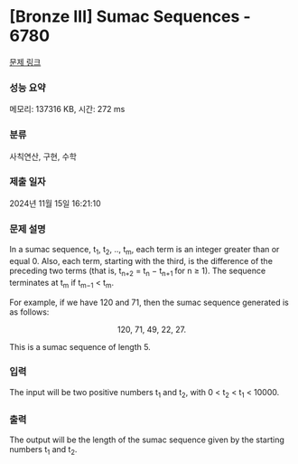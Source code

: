 # [Bronze III] Sumac Sequences - 6780 

[문제 링크](https://www.acmicpc.net/problem/6780) 

### 성능 요약

메모리: 137316 KB, 시간: 272 ms

### 분류

사칙연산, 구현, 수학

### 제출 일자

2024년 11월 15일 16:21:10

### 문제 설명

<p>In a sumac sequence, t<sub>1</sub>, t<sub>2</sub>, .., t<sub>m</sub>, each term is an integer greater than or equal 0. Also, each term, starting with the third, is the difference of the preceding two terms (that is, t<sub>n+2</sub> = t<sub>n</sub> − t<sub>n+1 </sub>for n ≥ 1). The sequence terminates at t<sub>m</sub> if t<sub>m−1</sub> < t<sub>m</sub>.</p>

<p>For example, if we have 120 and 71, then the sumac sequence generated is as follows:</p>

<p style="text-align: center;">120, 71, 49, 22, 27.</p>

<p>This is a sumac sequence of length 5.</p>

### 입력 

 <p>The input will be two positive numbers t<sub>1</sub> and t<sub>2</sub>, with 0 < t<sub>2</sub> < t<sub>1</sub> < 10000.</p>

### 출력 

 <p>The output will be the length of the sumac sequence given by the starting numbers t<sub>1</sub> and t<sub>2</sub>.</p>

